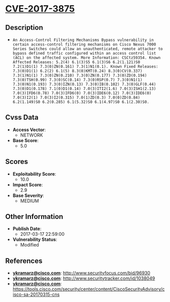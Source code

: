 
# [CVE-2017-3875](https://cve.mitre.org/cgi-bin/cvename.cgi?name=CVE-2017-3875)

## Description

- `An Access-Control Filtering Mechanisms Bypass vulnerability in certain access-control filtering mechanisms on Cisco Nexus 7000 Series Switches could allow an unauthenticated, remote attacker to bypass defined traffic configured within an access control list (ACL) on the affected system. More Information: CSCtz59354. Known Affected Releases: 5.2(4) 6.1(3)S5 6.1(3)S6 6.2(1.121)S0 7.2(1)D1(1) 7.3(0)ZN(0.161) 7.3(1)N1(0.1). Known Fixed Releases: 7.3(0)D1(1) 6.2(2) 6.1(5) 8.3(0)KMT(0.24) 8.3(0)CV(0.337) 7.3(1)N1(1) 7.3(0)ZN(0.210) 7.3(0)ZN(0.177) 7.3(0)ZD(0.194) 7.3(0)TSH(0.99) 7.3(0)SC(0.14) 7.3(0)RSP(0.7) 7.3(0)N1(1) 7.3(0)N1(0.193) 7.3(0)IZN(0.13) 7.3(0)IB(0.102) 7.3(0)GLF(0.44) 7.3(0)D1(0.178) 7.1(0)D1(0.14) 7.0(3)ITI2(1.6) 7.0(3)ISH1(2.13) 7.0(3)IFD6(0.78) 7.0(3)IFD6(0) 7.0(3)IDE6(0.12) 7.0(3)IDE6(0) 7.0(3)I2(1) 7.0(3)I2(0.315) 7.0(1)ZD(0.3) 7.0(0)ZD(0.84) 6.2(1.149)S0 6.2(0.285) 6.1(5.32)S0 6.1(4.97)S0 6.1(2.30)S0.`

## Cvss Data

- **Access Vector**:
  - NETWORK
- **Base Score**:
  - 5.0

## Scores

- **Exploitability Score**:
  - 10.0
- **Impact Score**:
  - 2.9
- **Base Severity**:
  - MEDIUM

## Other Information

- **Publish Date**:
  - 2017-03-17 22:59:00
- **Vulnerability Status**:
  - Modified

## References

- **ykramarz@cisco.com**: http://www.securityfocus.com/bid/96930
- **ykramarz@cisco.com**: http://www.securitytracker.com/id/1038049
- **ykramarz@cisco.com**: https://tools.cisco.com/security/center/content/CiscoSecurityAdvisory/cisco-sa-20170315-cns
